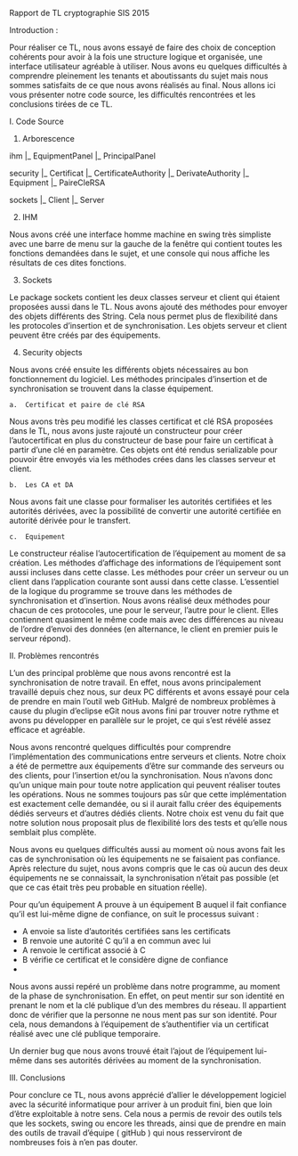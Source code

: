 Rapport de TL cryptographie SIS 2015


Introduction :

Pour réaliser ce TL, nous avons essayé de faire des choix de conception cohérents pour avoir à la fois une structure logique et organisée, une interface utilisateur agréable à utiliser. Nous avons eu quelques difficultés à comprendre pleinement les tenants et aboutissants du sujet mais nous sommes satisfaits de ce que nous avons réalisés au final. Nous allons ici vous présenter notre code source, les difficultés rencontrées et les conclusions tirées de ce TL.

I.	Code Source

  1.	Arborescence

ihm
|_	EquipmentPanel
|_	PrincipalPanel

security
|_	Certificat
|_	CertificateAuthority
|_	DerivateAuthority
|_	Equipment
|_	PaireCleRSA

sockets
|_	Client
|_	Server

  2.	IHM

Nous avons créé une interface homme machine en swing très simpliste avec une barre de menu sur la gauche de la fenêtre qui contient toutes les fonctions demandées dans le sujet, et une console qui nous affiche les résultats de ces dites fonctions.

  3.	Sockets

Le package sockets contient les deux classes serveur et client qui étaient proposées aussi dans le TL. Nous avons ajouté des méthodes pour envoyer des objets différents des String. Cela nous permet plus de flexibilité dans les protocoles d’insertion et de synchronisation. Les objets serveur et client peuvent être créés par des équipements.

  4.	Security objects

Nous avons créé ensuite les différents objets nécessaires au bon fonctionnement du logiciel. Les méthodes principales d’insertion et de synchronisation se trouvent dans la classe équipement.

    a.	Certificat et paire de clé RSA
  
Nous avons très peu modifié les classes certificat et clé RSA proposées dans le TL, nous  avons juste rajouté un constructeur pour créer l’autocertificat en plus du constructeur de base pour faire un certificat à partir d’une clé en paramètre. Ces objets ont été rendus serializable pour pouvoir être envoyés via les méthodes crées dans les classes serveur et client.

    b.	Les CA et DA
  
Nous avons fait une classe pour formaliser les autorités certifiées et les autorités dérivées, avec la possibilité de convertir une autorité certifiée en autorité dérivée pour le transfert.

    c.	Equipement
Le constructeur réalise l’autocertification de l’équipement au moment de sa création.
Les méthodes d’affichage des informations de l’équipement sont aussi incluses dans cette classe. Les méthodes pour créer un serveur ou un client dans l’application courante sont aussi dans cette classe.
L’essentiel de la logique du programme se trouve dans les méthodes de synchronisation et d’insertion. Nous avons réalisé deux méthodes pour chacun de ces protocoles, une pour le serveur, l’autre pour le client. Elles contiennent quasiment le même code mais avec des différences au niveau de l’ordre d’envoi des données (en alternance, le client en premier puis le serveur répond).



II.	Problèmes rencontrés

L’un des principal problème que nous avons rencontré est la synchronisation de notre travail. En effet, nous avons principalement travaillé depuis chez nous, sur deux PC différents et avons essayé pour cela de prendre en main l’outil web GitHub. Malgré de nombreux problèmes à cause du plugin d’eclipse eGit nous avons fini par trouver notre rythme et avons pu développer en parallèle sur le projet, ce qui s’est révélé assez efficace et agréable.

Nous avons rencontré quelques difficultés pour comprendre l’implémentation des communications entre serveurs et clients. Notre choix a été de permettre aux équipements d’être sur commande des serveurs ou des clients, pour l’insertion et/ou la synchronisation. Nous n’avons donc qu’un unique main pour toute notre application qui peuvent réaliser toutes les opérations.
Nous ne sommes toujours pas sûr que cette implémentation est exactement celle demandée, ou si il aurait fallu créer des équipements dédiés serveurs et d’autres dédiés clients. Notre choix est venu du fait que notre solution nous proposait plus de flexibilité lors des tests et qu’elle nous semblait plus complète.

Nous avons eu quelques difficultés aussi au moment où nous avons fait les cas de synchronisation où les équipements ne se faisaient pas confiance. Après relecture du sujet, nous avons compris que le cas où aucun des deux équipements ne se connaissait, la synchronisation n’était pas possible (et que ce cas était très peu probable en situation réelle).

Pour qu’un équipement A prouve à un équipement B auquel il fait confiance qu’il est lui-même digne de confiance, on suit le processus suivant :
-	A envoie sa liste d’autorités certifiées sans les certificats
-	B renvoie une autorité C qu’il a en commun avec lui
-	A renvoie le certificat associé à C
-	B vérifie ce certificat et le considère digne de confiance
-	
Nous avons aussi repéré un problème dans notre programme, au moment de la phase de synchronisation. En effet, on peut mentir sur son identité en prenant le nom et la clé publique d’un des membres du réseau. Il appartient donc de vérifier que la personne ne nous ment pas sur son identité. Pour cela, nous demandons à l’équipement de s’authentifier via un certificat réalisé avec une clé publique temporaire.

Un dernier bug que nous avons trouvé était l’ajout de l’équipement lui-même dans ses autorités dérivées au moment de la synchronisation.


III.	Conclusions

Pour conclure ce TL, nous avons apprécié d’allier le développement logiciel avec la sécurité informatique pour arriver à un produit fini, bien que loin d’être exploitable à notre sens. Cela nous a permis de revoir des outils tels que les sockets, swing ou encore les threads, ainsi que de prendre en main des outils de travail d’équipe ( gitHub ) qui nous resserviront de nombreuses fois à n’en pas douter.
